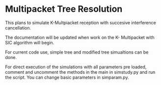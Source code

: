 # Multipacket Tree Resolution

This plans to simulate K-Multpiacket reception with succesive interference cancellation. 

The documentation will be updated when work on the K- Multipacket with SIC algorithm will begin.

For current code use, simple tree and modified tree simualtions can be done. 

For direct execution of the simulations with all parameters pre loaded, comment and uncomment the methods in the main in simstudy.py and run the script. You can change basic parameters in simparam.py. 

